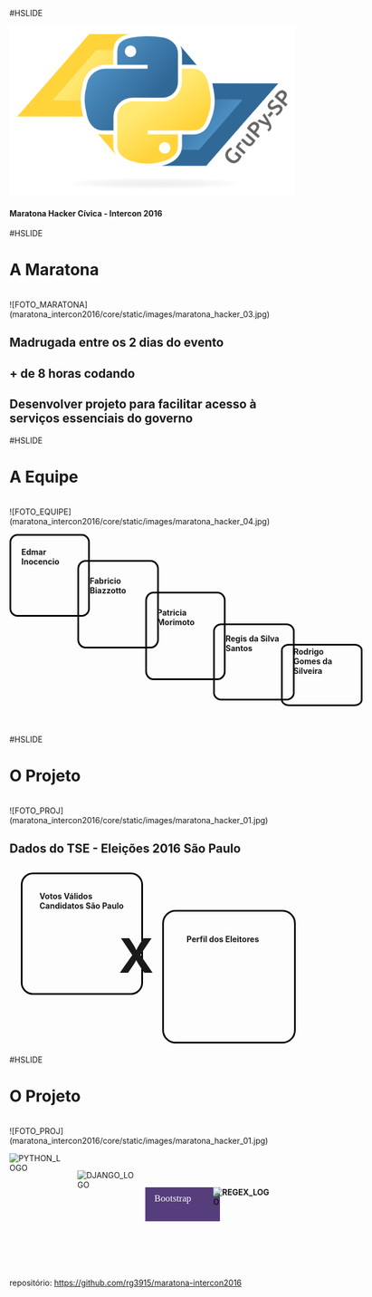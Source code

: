 #HSLIDE

![LOGO](maratona_intercon2016/core/static/images/logo-grupy.png)

#### Maratona Hacker Cívica - Intercon 2016

#HSLIDE

# <b>A Maratona</b>

<br>
![FOTO_MARATONA](maratona_intercon2016/core/static/images/maratona_hacker_03.jpg)

## <span class="fragment" data-fragment-index="1" data-autoslide="2000">Madrugada entre os 2 dias do evento</span>
## <span class="fragment" data-fragment-index="2" data-autoslide="2000">+ de 8 horas codando</span>
## <span class="fragment" data-fragment-index="3" data-autoslide="2000">Desenvolver projeto para facilitar acesso à serviços essenciais do governo</span>


#HSLIDE

# <b>A Equipe</b>

<br>
![FOTO_EQUIPE](maratona_intercon2016/core/static/images/maratona_hacker_04.jpg)

<span style="display: block;
             margin: 0px;
             border: 3px solid #000000;
             border-radius: 10%;
             padding: 20px 18px;
             height: 100px;
             width: 100px;
             position: relative;">
             <b>
             Edmar Inocencio
             </b>
</span>
<span style="display: block;
             margin: -100px;
             border: 3px solid #000000;
             border-radius: 10%;
             padding: 25px 19px;
             height: 100px;
             width: 100px;
             position: relative;
             left: 220px">
             <b>
             Fabricio Biazzotto
             </b>
</span>
<span style="display: block;
             margin: -100px 10px;
             border: 3px solid #000000;
             border-radius: 10%;
             padding: 25px 18px;
             height: 100px;
             width: 100px;
             position: relative;
             left: 230px">
             <b>
             Patricia Morimoto
             </b>
</span>
<span style="display: block;
             margin: -100px 10px;
             border: 3px solid #000000;
             border-radius: 10%;
             padding: 15px 19px;
             height: 100px;
             width: 100px;
             position: relative;
             left: 350px">
             <b>
             Regis da Silva Santos
             </b>
</span>
<span style="display: block;
             margin: -100px 120px 50px;
             border: 3px solid #000000;
             border-radius: 10%;
             padding: 2px 19px;
             height: 100px;
             width: 100px;
             position: relative;
             left: 360px">
             <b>
             Rodrigo Gomes da Silveira
             </b>
</span>


#HSLIDE

# <b>O Projeto</b>

<br>
![FOTO_PROJ](maratona_intercon2016/core/static/images/maratona_hacker_01.jpg)

## <span class="fragment" data-fragment-index="1" data-autoslide="2000">Dados do TSE - Eleições 2016 São Paulo</span>

<span style="display: block;
             margin: 30px 50px;
             border: 3px solid #000000;
             border-radius: 10%;
             padding: 30px 30px;
             height: 150px;
             width: 150px;
             position: relative;
             left: -30px">
             <b>
             Votos Válidos Candidatos São Paulo
             </b>
</span>
<span style="display: block;
             margin: -150px 10px;
             padding: -10px 20px;
             height: 100px;
             width: 100px;
             position: relative;
             font-size: 6em;
             left: 183px">
             <b>
             X
             </b>
</span>
<span style="display: block;
             margin: 20px 350px;
             border: 3px solid #000000;
             border-radius: 10%;
             padding: 40px 40px;
             height: 150px;
             width: 150px;
             position: relative;
             left: -80px">
             <b>
             Perfil dos Eleitores
             </b>
</span>


#HSLIDE

# <b>O Projeto</b>

<br>
![FOTO_PROJ](maratona_intercon2016/core/static/images/maratona_hacker_01.jpg)


<span style="display: block;
             margin: 0px;
             height: 100px;
             width: 100px;
             position: relative;">
             ![PYTHON_LOGO](https://www.python.org/static/community_logos/python-powered-h-100x130.png)
</span>
<span style="display: block;
             margin: -100px;
             padding: 30px 0px 0px;
             height: 100px;
             width: 100px;
             position: relative;
             left: 220px">
             ![DJANGO_LOGO](https://www.djangoproject.com/s/img/logos/django-logo-negative.png)
</span>
<span style="display: block;
             margin: 30px 10px;
             background-color: #563d7c;
             padding: 10px 16px 0px;
             height: 50px;
             width: 100px;
             position: relative;
             left: 230px">
             <span style="font-family: 'Helvetica Neue Bold'; font-size: 1.2em; color: #ffffff;">
              Bootstrap
             </span>
</span>
<span style="display: block;
             margin: -100px 10px 50px;
             padding: 10px 0px;
             height: 100px;
             width: 100px;
             position: relative;
             left: 350px">
             <b>
             ![REGEX_LOGO](https://hackr.io/tutorials/learn-regular-expressions-regex/regular-expressions-regex_logo)
             </b>
</span>

repositório: https://github.com/rg3915/maratona-intercon2016
<br>
